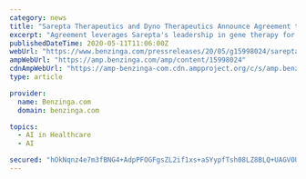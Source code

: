 ```yaml
---
category: news
title: "Sarepta Therapeutics and Dyno Therapeutics Announce Agreement to Develop Next-Generation Gene Therapy Vectors for Muscle Diseases"
excerpt: "Agreement leverages Sarepta's leadership in gene therapy for neuromuscular and cardiovascular diseases and Dyno's CapsidMap artificial intelligence platform to design AAV vectors -- CAMBRIDGE ..."
publishedDateTime: 2020-05-11T11:06:00Z
webUrl: "https://www.benzinga.com/pressreleases/20/05/g15998024/sarepta-therapeutics-and-dyno-therapeutics-announce-agreement-to-develop-next-generation-gene-ther"
ampWebUrl: "https://amp.benzinga.com/amp/content/15998024"
cdnAmpWebUrl: "https://amp-benzinga-com.cdn.ampproject.org/c/s/amp.benzinga.com/amp/content/15998024"
type: article

provider:
  name: Benzinga.com
  domain: benzinga.com

topics:
  - AI in Healthcare
  - AI

secured: "hOkNqnz4e7m3fBNG4+AdpPFOGFgsZL2if1xs+aSYypfTsh08LZ8BLQ+UAGVOUwOfWvEciJSqpOqf4n+mtWQU874SVaba93MIvv7/qCJtfatQwMp2uxgNdppBfQy0ev5j33UOiXn76pxW4WNeskitnG94BWHQRiJny4ievhfLf3SRYeLcs9jnsyVkk0xWVdlKeRPcg6LE1idihETopeoVzfvwOpxOi85H3fGLEcpxaAB2unmr2LJ+Y3f0YeZKxUhxlilqspOdJwxkAARhsZyl75NeeZFeahk4NzfF3gzariEfAf8cxBLb0i4CZqy1mLwM;BJ6Vk6ViGOc0zSzaWkqERw=="
---
```


